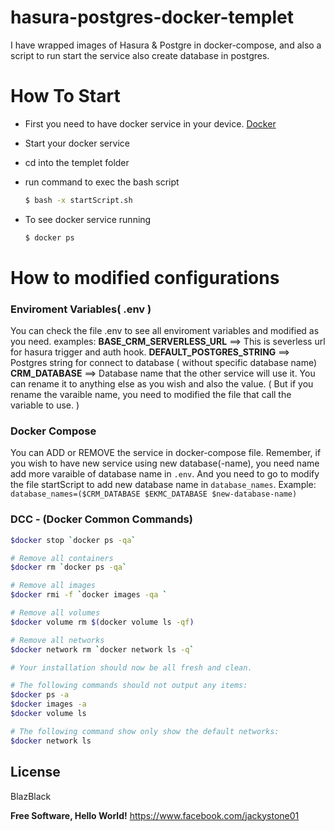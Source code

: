# hasura-postgres-docker-templet
I have wrapped images of Hasura &amp; Postgre in docker-compose, and also a script to run start the service also create database in postgres.

# How To Start
- First you need to have docker service in your device. [Docker](https://docs.docker.com/install/)
- Start your docker service
- cd into the templet folder
- run command to exec the bash script
    ```sh
    $ bash -x startScript.sh
    ```

- To see docker service running

    ```sh
    $ docker ps
    ```

# How to modified configurations
### Enviroment Variables( .env )
You can check the file .env to see all enviroment variables and modified as you need.
examples:
    **BASE_CRM_SERVERLESS_URL** ==> This is severless url for hasura trigger and auth hook.
    **DEFAULT_POSTGRES_STRING** ==> Postgres string for connect to database ( without specific database name)
    **CRM_DATABASE** ==> Database name that the other service will use it. You can rename it to anything else as you wish and also the value. ( But if you rename the varaible name, you need to modified the file that call the variable to use. )

### Docker Compose
You can ADD or REMOVE the service in docker-compose file.
Remember, if you wish to have new service using new database(-name), you need name add more varaible of database name in `.env`. And you need to go to modify the file startScript to add new database name in `database_names`.
Example: `database_names=($CRM_DATABASE $EKMC_DATABASE $new-database-name)`


### DCC - (Docker Common Commands)
 ```sh
$docker stop `docker ps -qa`

# Remove all containers
$docker rm `docker ps -qa`

# Remove all images
$docker rmi -f `docker images -qa `

# Remove all volumes
$docker volume rm $(docker volume ls -qf)

# Remove all networks
$docker network rm `docker network ls -q`

# Your installation should now be all fresh and clean.

# The following commands should not output any items:
$docker ps -a
$docker images -a
$docker volume ls

# The following command show only show the default networks:
$docker network ls
```


License
----

BlazBlack


**Free Software, Hello World!**
https://www.facebook.com/jackystone01